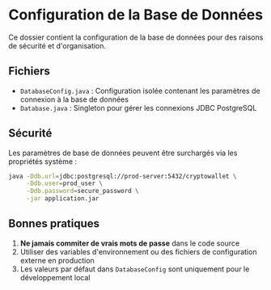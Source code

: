 # Configuration de la Base de Données

Ce dossier contient la configuration de la base de données pour des raisons de sécurité et d'organisation.

## Fichiers

- `DatabaseConfig.java` : Configuration isolée contenant les paramètres de connexion à la base de données
- `Database.java` : Singleton pour gérer les connexions JDBC PostgreSQL

## Sécurité

Les paramètres de base de données peuvent être surchargés via les propriétés système :

```bash
java -Ddb.url=jdbc:postgresql://prod-server:5432/cryptowallet \
     -Ddb.user=prod_user \
     -Ddb.password=secure_password \
     -jar application.jar
```

## Bonnes pratiques

1. **Ne jamais commiter de vrais mots de passe** dans le code source
2. Utiliser des variables d'environnement ou des fichiers de configuration externe en production
3. Les valeurs par défaut dans `DatabaseConfig` sont uniquement pour le développement local